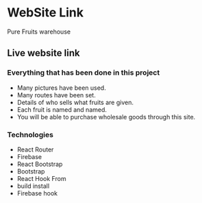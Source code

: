 # WebSite Link
Pure Fruits warehouse

## Live website link

### Everything that has been done in this project
* Many pictures have been used.
* Many routes have been set.
* Details of who sells what fruits are given.
* Each fruit is named and named.
* You will be able to purchase wholesale goods through this site.

### Technologies
* React Router
* Firebase 
* React Bootstrap
* Bootstrap 
* React Hook From 
* build install 
* Firebase hook
